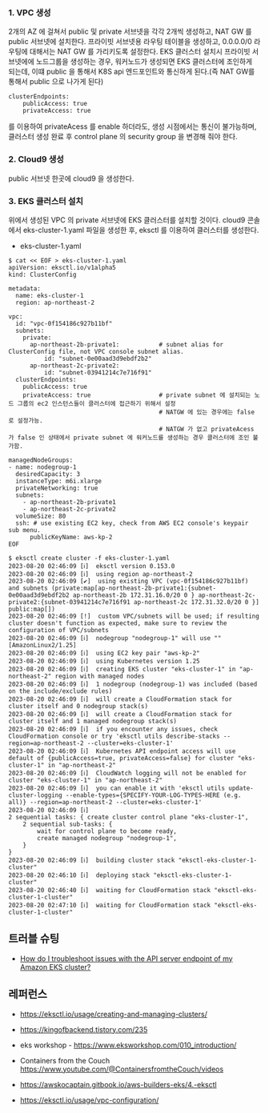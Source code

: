 ### 1. VPC 생성 ###

2개의 AZ 에 걸쳐서 public 및 private 서브넷을 각각 2개씩 생성하고, NAT GW 를 public 서브넷에 설치한다. 
프라이빗 서브넷용 라우팅 테이블을 생성하고, 0.0.0.0/0 라우팅에 대해서는 NAT GW 를 가리키도록 설정한다. 
EKS 클러스터 설치시 프라이빗 서브넷에에 노드그룹을 생성하는 경우, 워커노드가 생성되면 EKS 클러스터에 조인하게 되는데,
이떄 public 을 통해서 K8S api 엔드포인트와 통신하게 된다.(즉 NAT GW를 통해서 public 으로 나가게 된다)  
```
clusterEndpoints:
    publicAccess: true
    privateAccess: true         
```
를 이용하여 privateAcess 를 enable 하더라도, 생성 시점에서는 통신이 불가능하며, 클러스터 생성 완료 후 control plane 의 security group 
을 변경해 줘야 한다. 

### 2. Cloud9 생성 ###

public 서브넷 한곳에 cloud9 을 생성한다.


### 3. EKS 클러스터 설치 ###

위에서 생성된 VPC 의 private 서브넷에 EKS 클러스터를 설치할 것이다.
cloud9 콘솔에서 eks-cluster-1.yaml 파일을 생성한 후, eksctl 를 이용하여 클러스터를 생성한다. 

* eks-cluster-1.yaml   
```
$ cat << EOF > eks-cluster-1.yaml
apiVersion: eksctl.io/v1alpha5
kind: ClusterConfig

metadata:
  name: eks-cluster-1
  region: ap-northeast-2

vpc:
  id: "vpc-0f154186c927b11bf"
  subnets:
    private:
      ap-northeast-2b-private1:           # subnet alias for ClusterConfig file, not VPC console subnet alias.
          id: "subnet-0e00aad3d9ebdf2b2"
      ap-northeast-2c-private2:
          id: "subnet-03941214c7e716f91"
  clusterEndpoints:
    publicAccess: true
    privateAccess: true                   # private subnet 에 설치되는 노드 그룹의 ec2 인스턴스들이 클러스터에 접근하기 위해서 설정
                                          # NATGW 에 있는 경우에는 false 로 설정가능.
                                          # NATGW 가 없고 privateAcess 가 false 인 상태에서 private subnet 에 워커노드를 생성하는 경우 클러스터에 조인 불가함.

managedNodeGroups:
- name: nodegroup-1
  desiredCapacity: 3
  instanceType: m6i.xlarge
  privateNetworking: true
  subnets:
    - ap-northeast-2b-private1
    - ap-northeast-2c-private2
  volumeSize: 80
  ssh: # use existing EC2 key, check from AWS EC2 console's keypair sub menu.
      publicKeyName: aws-kp-2
EOF
```

```
$ eksctl create cluster -f eks-cluster-1.yaml
2023-08-20 02:46:09 [ℹ]  eksctl version 0.153.0
2023-08-20 02:46:09 [ℹ]  using region ap-northeast-2
2023-08-20 02:46:09 [✔]  using existing VPC (vpc-0f154186c927b11bf) and subnets (private:map[ap-northeast-2b-private1:{subnet-0e00aad3d9ebdf2b2 ap-northeast-2b 172.31.16.0/20 0 } ap-northeast-2c-private2:{subnet-03941214c7e716f91 ap-northeast-2c 172.31.32.0/20 0 }] public:map[])
2023-08-20 02:46:09 [!]  custom VPC/subnets will be used; if resulting cluster doesn't function as expected, make sure to review the configuration of VPC/subnets
2023-08-20 02:46:09 [ℹ]  nodegroup "nodegroup-1" will use "" [AmazonLinux2/1.25]
2023-08-20 02:46:09 [ℹ]  using EC2 key pair "aws-kp-2"
2023-08-20 02:46:09 [ℹ]  using Kubernetes version 1.25
2023-08-20 02:46:09 [ℹ]  creating EKS cluster "eks-cluster-1" in "ap-northeast-2" region with managed nodes
2023-08-20 02:46:09 [ℹ]  1 nodegroup (nodegroup-1) was included (based on the include/exclude rules)
2023-08-20 02:46:09 [ℹ]  will create a CloudFormation stack for cluster itself and 0 nodegroup stack(s)
2023-08-20 02:46:09 [ℹ]  will create a CloudFormation stack for cluster itself and 1 managed nodegroup stack(s)
2023-08-20 02:46:09 [ℹ]  if you encounter any issues, check CloudFormation console or try 'eksctl utils describe-stacks --region=ap-northeast-2 --cluster=eks-cluster-1'
2023-08-20 02:46:09 [ℹ]  Kubernetes API endpoint access will use default of {publicAccess=true, privateAccess=false} for cluster "eks-cluster-1" in "ap-northeast-2"
2023-08-20 02:46:09 [ℹ]  CloudWatch logging will not be enabled for cluster "eks-cluster-1" in "ap-northeast-2"
2023-08-20 02:46:09 [ℹ]  you can enable it with 'eksctl utils update-cluster-logging --enable-types={SPECIFY-YOUR-LOG-TYPES-HERE (e.g. all)} --region=ap-northeast-2 --cluster=eks-cluster-1'
2023-08-20 02:46:09 [ℹ]  
2 sequential tasks: { create cluster control plane "eks-cluster-1", 
    2 sequential sub-tasks: { 
        wait for control plane to become ready,
        create managed nodegroup "nodegroup-1",
    } 
}
2023-08-20 02:46:09 [ℹ]  building cluster stack "eksctl-eks-cluster-1-cluster"
2023-08-20 02:46:10 [ℹ]  deploying stack "eksctl-eks-cluster-1-cluster"
2023-08-20 02:46:40 [ℹ]  waiting for CloudFormation stack "eksctl-eks-cluster-1-cluster"
2023-08-20 02:47:10 [ℹ]  waiting for CloudFormation stack "eksctl-eks-cluster-1-cluster"
```


## 트러블 슈팅 ##

* [How do I troubleshoot issues with the API server endpoint of my Amazon EKS cluster?](https://repost.aws/knowledge-center/eks-api-server-endpoint-failed)




## 레퍼런스 ##

* https://eksctl.io/usage/creating-and-managing-clusters/

* https://kingofbackend.tistory.com/235

* eks workshop - https://www.eksworkshop.com/010_introduction/

* Containers from the Couch  
  https://www.youtube.com/@ContainersfromtheCouch/videos

* https://awskocaptain.gitbook.io/aws-builders-eks/4.-eksctl 

* https://eksctl.io/usage/vpc-configuration/
